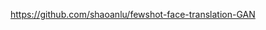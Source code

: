 

<!--
 * @version:
 * @Author:  StevenJokess https://github.com/StevenJokess
 * @Date: 2020-11-27 22:13:19
 * @LastEditors:  StevenJokess https://github.com/StevenJokess
 * @LastEditTime: 2020-11-27 22:13:20
 * @Description:
 * @TODO::
 * @Reference:
-->
https://github.com/shaoanlu/fewshot-face-translation-GAN
